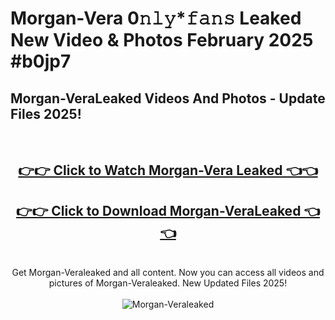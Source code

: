 # Morgan-Vera 0𝚗𝚕𝚢*𝚏𝚊𝚗𝚜 Leaked New Video & Photos February 2025 #b0jp7

<h2>Morgan-VeraLeaked Videos And Photos - Update Files 2025!</h2>
<br>
<div align="center">
<h2><a href="https://mediaupload.pro?title=Morgan-Vera&ref=11F" rel="nofollow">👉👉 Click to Watch Morgan-Vera Leaked 👈👈</a></h2>
<h2><a href="https://mediaupload.pro?title=Morgan-Vera&ref=11F" rel="nofollow">👉👉 Click to Download Morgan-VeraLeaked 👈👈</a></h2>
<br>
Get Morgan-Veraleaked and all content. Now you can access all videos and pictures of Morgan-Veraleaked. New Updated Files 2025!
<br>
<br>
<a href="https://mediaupload.pro?title=Morgan-Vera&ref=11F" rel="nofollow" data-target="animated-image.originalLink"><img src="https://i.ibb.co/Gkj2r4b/banner.png" alt="Morgan-Veraleaked" style="max-width: 100%; display: inline-block;" data-target="animated-image.originalImage"></a>
</div>
<br>

